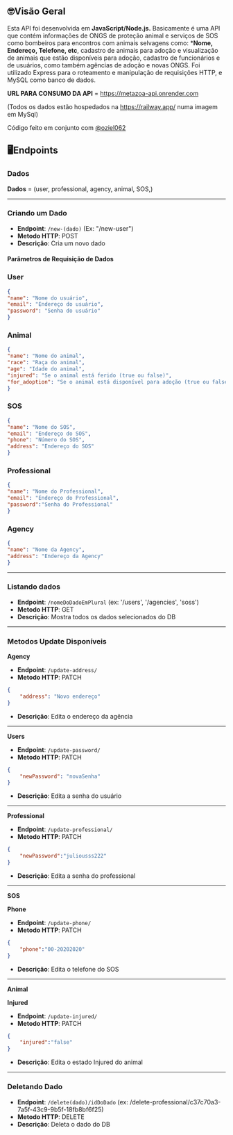 ﻿## 🤓Visão Geral
Esta API foi desenvolvida em **JavaScript/Node.js.** 
Basicamente é uma API que contém informações de ONGS de proteção animal e serviços de SOS como bombeiros para encontros com animais selvagens como: ***Nome, Endereço, Telefone, etc**, cadastro de animais para adoção e visualização de animais que estão disponíveis para adoção, cadastro de funcionários e de usuários, como também agências de adoção e novas ONGS.
Foi utilizado Express para o roteamento e manipulação de requisições HTTP, e MySQL como banco de dados.

**URL PARA CONSUMO DA API** =  https://metazoa-api.onrender.com 

(Todos os dados estão hospedados na https://railway.app/ numa imagem em MySql)

Código feito em conjunto com [@oziel062](https://github.com/Oziel062)

## 🖥️Endpoints

### Dados

**Dados** = (user, professional, agency, animal, SOS,)

---
### Criando um Dado

- **Endpoint**: `/new-(dado)` (Ex: "/new-user")
- **Metodo HTTP**: POST
- **Descrição**: Cria um novo dado


#### Parâmetros de Requisição de Dados

### User

~~~json
{
"name": "Nome do usuário",
"email": "Endereço do usuário",
"password": "Senha do usuário"
}
~~~

### Animal
~~~json
{
"name": "Nome do animal",
"race": "Raça do animal",
"age": "Idade do animal",
"injured": "Se o animal está ferido (true ou false)",
"for_adoption": "Se o animal está disponível para adoção (true ou false)"
}
~~~


### SOS
~~~json
{ 
"name": "Nome do SOS",
"email": "Endereço do SOS",
"phone": "Número do SOS",
"address": "Endereço do SOS"
}
~~~


### Professional
~~~json
{ 
"name": "Nome do Professional",
"email": "Endereço do Professional",
"password":"Senha do Professional"
}
~~~

### Agency
~~~json
{
"name": "Nome da Agency",
"address": "Endereço da Agency"
}
~~~


---
### Listando dados

- **Endpoint**: `/nomeDoDadoEmPlural` (ex: '/users', '/agencies', 'soss')
- **Metodo HTTP**: GET
- **Descrição**: Mostra todos os dados selecionados do DB

---
### Metodos Update Disponíveis

**Agency**


- **Endpoint**: `/update-address/`
- **Metodo HTTP**: PATCH
~~~~json
{
	"address": "Novo endereço"
}
~~~~
- **Descrição**: Edita o endereço da agência

---
**Users**

- **Endpoint**: `/update-password/`
- **Metodo HTTP**: PATCH
~~~~json
{
	"newPassword": "novaSenha"
}
~~~~
- **Descrição**: Edita a senha do usuário
---
**Professional**

- **Endpoint**: `/update-professional/`
- **Metodo HTTP**: PATCH
~~~~json
{
	"newPassword":"juliousss222"
}
~~~~
- **Descrição**: Edita a senha do professional

---
**SOS**

**Phone**
- **Endpoint**: `/update-phone/`
- **Metodo HTTP**: PATCH
~~~~json
{
	"phone":"00-20202020"
}
~~~~
- **Descrição**: Edita o telefone do SOS

---
**Animal**

**Injured**
- **Endpoint**: `/update-injured/`
- **Metodo HTTP**: PATCH
~~~~json
{
	"injured":"false"
}
~~~~
- **Descrição**: Edita o estado Injured do animal

---
### Deletando Dado

- **Endpoint**: `/delete(dado)/idDoDado` (ex: /delete-professional/c37c70a3-7a5f-43c9-9b5f-18fb8bf6f25)
- **Metodo HTTP**: DELETE
- **Descrição**: Deleta o dado do DB
